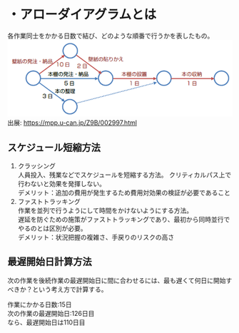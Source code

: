 # ・アローダイアグラムとは
各作業同士をかかる日数で結び、どのような順番で行うかを表したもの。
![構成図](/image/アローダイアグラム.png)
出展: https://mpp.u-can.jp/Z9B/002997.html

## スケジュール短縮方法
1. クラッシング  
人員投入、残業などでスケジュールを短縮する方法。
クリティカルパス上で行わないと効果を発揮しない。  
デメリット：追加の費用が発生するため費用対効果の検証が必要であること
2. ファストトラッキング  
作業を並列で行うようにして時間をかけないようにする方法。  
遅延を防ぐための施策がファストトラッキングであり、最初から同時並行でやるのとは区別が必要。  
デメリット：状況把握の複雑さ、手戻りのリスクの高さ

## 最遅開始日計算方法
次の作業を後続作業の最遅開始日に間に合わせるには、最も遅くて何日に開始すべきか？という考え方で計算する。

作業にかかる日数:15日  
次の作業の最遅開始日:126日目  
なら、最遅開始日は110日目
